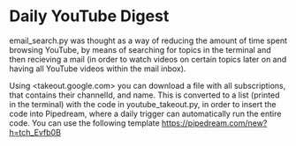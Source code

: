 # Daily YouTube Digest


email_search.py was thought as a way of reducing the amount of time spent browsing YouTube, by means of searching for topics in the terminal and then recieving a mail (in order to watch videos on certain topics later on and having all YouTube videos within the mail inbox).

Using <takeout.google.com> you can download a file with all subscriptions, that contains their channelId, and name. This is converted to a list (printed in the terminal) with the code in youtube_takeout.py, in order to insert the code into Pipedream, where a daily trigger can automatically run the entire code. You can use the following template <https://pipedream.com/new?h=tch_Evfb0B>
